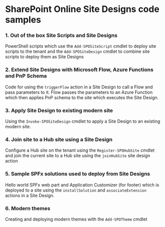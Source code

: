 # SharePoint Online Site Designs code samples

### 1. Out of the box Site Scripts and Site Designs

PowerShell scripts which use the `Add-SPOSiteScript` cmdlet to deploy site scripts to the tenant and the `Add-SPOSiteDesign` cmdlet to combine site scripts to deploy them as Site Designs

### 2. Extend Site Designs with Microsoft Flow, Azure Functions and PnP Schema

Code for using the `triggerFlow` action in a Site Design to call a Flow and pass parameters to it. Flow passes the parameters to an Azure Function which then applies PnP schema to the site which executes the Site Design.

### 3. Apply Site Design to existing modern site

Using the `Invoke-SPOSiteDesign` cmdlet to apply a Site Design to an existing modern site.

### 4. Join site to a Hub site using a Site Design

Configure a Hub site on the tenant using the `Register-SPOHubSite` cmdlet and join the current site to a Hub site using the `joinHubSite` site design action

### 5. Sample SPFx solutions used to deploy from Site Designs

Hello world SPFx web part and Application Customizer (for footer) which is deployed to a site using the `installSolution` and `associateExtension` actions in a Site Design.

### 6. Modern themes

Creating and deploying modern themes with the `Add-SPOTheme` cmdlet